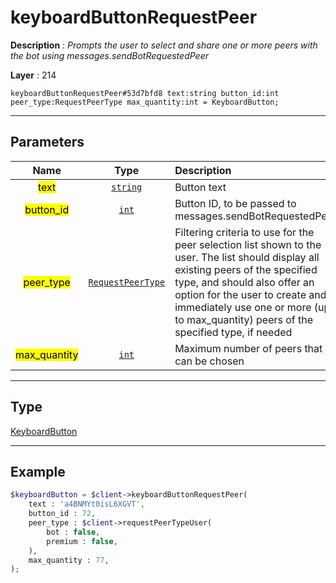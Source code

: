 # keyboardButtonRequestPeer

**Description** : *Prompts the user to select and share one or more peers with the bot using messages\.sendBotRequestedPeer*

**Layer** : 214

```tl
keyboardButtonRequestPeer#53d7bfd8 text:string button_id:int peer_type:RequestPeerType max_quantity:int = KeyboardButton;
```

---

## Parameters

| Name | Type | Description |
| :---: | :---: | :--- |
| <mark>text</mark> | [`string`](type/string) | Button text |
| <mark>button_id</mark> | [`int`](type/int) | Button ID, to be passed to messages.sendBotRequestedPeer |
| <mark>peer_type</mark> | [`RequestPeerType`](type/RequestPeerType) | Filtering criteria to use for the peer selection list shown to the user. The list should display all existing peers of the specified type, and should also offer an option for the user to create and immediately use one or more (up to max_quantity) peers of the specified type, if needed |
| <mark>max_quantity</mark> | [`int`](type/int) | Maximum number of peers that can be chosen |

---

## Type

[KeyboardButton](type/KeyboardButton)

---

## Example

```php
$keyboardButton = $client->keyboardButtonRequestPeer(
	text : 'a4BNMYt0isL6XGVT',
	button_id : 72,
	peer_type : $client->requestPeerTypeUser(
		bot : false,
		premium : false,
	),
	max_quantity : 77,
);
```